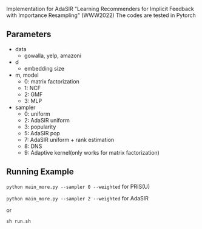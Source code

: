 Implementation for AdaSIR
"Learning Recommenders for Implicit Feedback with Importance Resampling" (WWW2022)
The codes are tested in Pytorch

## Parameters
+ data
    + gowalla, yelp, amazoni
+ d
    + embedding size
+ m, model
    + 0: matrix factorization
    + 1: NCF
    + 2: GMF
    + 3: MLP
+ sampler
    + 0: uniform
    + 2: AdaSIR uniform
    + 3: popularity
    + 5: AdaSIR pop
    + 7: AdaSIR uniform + rank estimation
    + 8: DNS
    + 9: Adaptive kernel(only works for matrix factorization)

## Running Example

`python main_more.py --sampler 0 --weighted` for PRIS(U)

`python main_more.py --sampler 2 --weighted` for AdaSIR

or

`sh run.sh`
